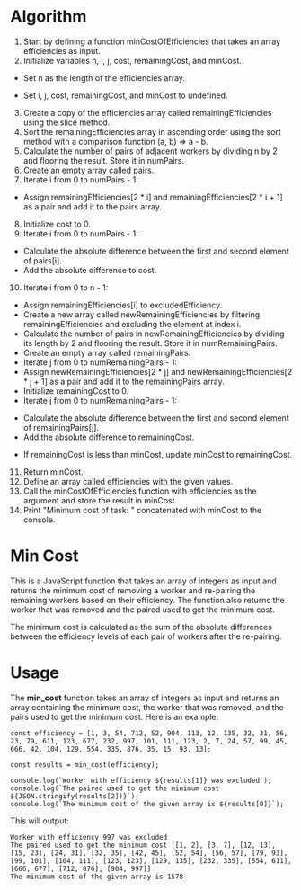 # Algorithm

1. Start by defining a function minCostOfEfficiencies that takes an array efficiencies as input.
2. Initialize variables n, i, j, cost, remainingCost, and minCost.
* Set n as the length of the efficiencies array.
+ Set i, j, cost, remainingCost, and minCost to undefined.
3. Create a copy of the efficiencies array called remainingEfficiencies using the slice method.
4. Sort the remainingEfficiencies array in ascending order using the sort method with a comparison function (a, b) => a - b.
5. Calculate the number of pairs of adjacent workers by dividing n by 2 and flooring the result. Store it in numPairs.
6. Create an empty array called pairs.
7. Iterate i from 0 to numPairs - 1:
- Assign remainingEfficiencies[2 * i] and remainingEfficiencies[2 * i + 1] as a pair and add it to the pairs array.
8. Initialize cost to 0.
9. Iterate i from 0 to numPairs - 1:
- Calculate the absolute difference between the first and second element of pairs[i].
- Add the absolute difference to cost.
10. Iterate i from 0 to n - 1:
- Assign remainingEfficiencies[i] to excludedEfficiency.
- Create a new array called newRemainingEfficiencies by filtering remainingEfficiencies and excluding the element at index i.
- Calculate the number of pairs in newRemainingEfficiencies by dividing its length by 2 and flooring the result. Store it in numRemainingPairs.
- Create an empty array called remainingPairs.
- Iterate j from 0 to numRemainingPairs - 1:
- Assign newRemainingEfficiencies[2 * j] and newRemainingEfficiencies[2 * j + 1] as a pair and add it to the remainingPairs array.
- Initialize remainingCost to 0.
- Iterate j from 0 to numRemainingPairs - 1:
+ Calculate the absolute difference between the first and second element of remainingPairs[j].
+ Add the absolute difference to remainingCost.
- If remainingCost is less than minCost, update minCost to remainingCost.
11. Return minCost.
12. Define an array called efficiencies with the given values.
13. Call the minCostOfEfficiencies function with efficiencies as the argument and store the result in minCost.
14. Print "Minimum cost of task: " concatenated with minCost to the console.

# Min Cost

This is a JavaScript function that takes an array of integers as input and returns the minimum cost of removing a worker and re-pairing the remaining workers based on their efficiency. The function also returns the worker that was removed and the paired used to get the minimum cost.

The minimum cost is calculated as the sum of the absolute differences between the efficiency levels of each pair of workers after the re-pairing.

#   Usage

The **min_cost** function takes an array of integers as input and returns an array containing the minimum cost, the worker that was removed, and the pairs used to get the minimum cost. Here is an example:

```
const efficiency = [1, 3, 54, 712, 52, 904, 113, 12, 135, 32, 31, 56, 23, 79, 611, 123, 677, 232, 997, 101, 111, 123, 2, 7, 24, 57, 99, 45, 666, 42, 104, 129, 554, 335, 876, 35, 15, 93, 13];

const results = min_cost(efficiency);

console.log(`Worker with efficiency ${results[1]} was excluded`);
console.log(`The paired used to get the minimum cost ${JSON.stringify(results[2])}`);
console.log(`The minimum cost of the given array is ${results[0]}`);
```

This will output:

```
Worker with efficiency 997 was excluded
The paired used to get the minimum cost [[1, 2], [3, 7], [12, 13], [15, 23], [24, 31], [32, 35], [42, 45], [52, 54], [56, 57], [79, 93], [99, 101], [104, 111], [123, 123], [129, 135], [232, 335], [554, 611], [666, 677], [712, 876], [904, 997]]
The minimum cost of the given array is 1578
```
